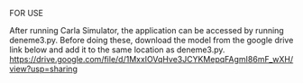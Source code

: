 FOR USE

After running Carla Simulator, the application can be accessed by running deneme3.py. Before doing these, download the model from the google drive link below and add it to the same location as deneme3.py.
https://drive.google.com/file/d/1MxxIOVqHve3JCYKMepqFAgmI86mF_wXH/view?usp=sharing

